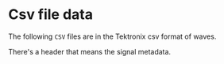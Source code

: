 # Csv file data

The following `CSV` files are in the Tektronix csv format of waves.

There's a header that means the signal metadata.

